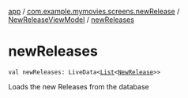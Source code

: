 [app](../../index.md) / [com.example.mymovies.screens.newRelease](../index.md) / [NewReleaseViewModel](index.md) / [newReleases](./new-releases.md)

# newReleases

`val newReleases: LiveData<`[`List`](https://kotlinlang.org/api/latest/jvm/stdlib/kotlin.collections/-list/index.html)`<`[`NewRelease`](../../com.example.mymovies.models/-new-release/index.md)`>>`

Loads the new Releases from the database

